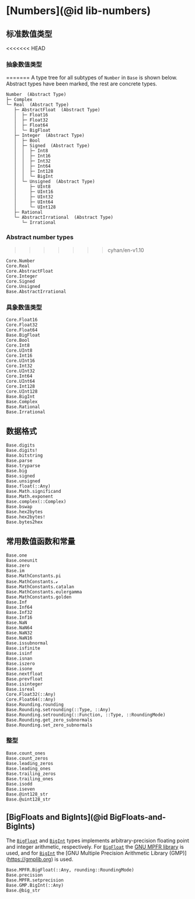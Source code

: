 # [Numbers](@id lib-numbers)

## 标准数值类型

<<<<<<< HEAD
### 抽象数值类型
=======
A type tree for all subtypes of `Number` in `Base` is shown below.
Abstract types have been marked, the rest are concrete types.
```
Number  (Abstract Type)
├─ Complex
└─ Real  (Abstract Type)
   ├─ AbstractFloat  (Abstract Type)
   │  ├─ Float16
   │  ├─ Float32
   │  ├─ Float64
   │  └─ BigFloat
   ├─ Integer  (Abstract Type)
   │  ├─ Bool
   │  ├─ Signed  (Abstract Type)
   │  │  ├─ Int8
   │  │  ├─ Int16
   │  │  ├─ Int32
   │  │  ├─ Int64
   │  │  ├─ Int128
   │  │  └─ BigInt
   │  └─ Unsigned  (Abstract Type)
   │     ├─ UInt8
   │     ├─ UInt16
   │     ├─ UInt32
   │     ├─ UInt64
   │     └─ UInt128
   ├─ Rational
   └─ AbstractIrrational  (Abstract Type)
      └─ Irrational
```

### Abstract number types
>>>>>>> cyhan/en-v1.10

```@docs
Core.Number
Core.Real
Core.AbstractFloat
Core.Integer
Core.Signed
Core.Unsigned
Base.AbstractIrrational
```

### 具象数值类型

```@docs
Core.Float16
Core.Float32
Core.Float64
Base.BigFloat
Core.Bool
Core.Int8
Core.UInt8
Core.Int16
Core.UInt16
Core.Int32
Core.UInt32
Core.Int64
Core.UInt64
Core.Int128
Core.UInt128
Base.BigInt
Base.Complex
Base.Rational
Base.Irrational
```

## 数据格式

```@docs
Base.digits
Base.digits!
Base.bitstring
Base.parse
Base.tryparse
Base.big
Base.signed
Base.unsigned
Base.float(::Any)
Base.Math.significand
Base.Math.exponent
Base.complex(::Complex)
Base.bswap
Base.hex2bytes
Base.hex2bytes!
Base.bytes2hex
```

## 常用数值函数和常量

```@docs
Base.one
Base.oneunit
Base.zero
Base.im
Base.MathConstants.pi
Base.MathConstants.ℯ
Base.MathConstants.catalan
Base.MathConstants.eulergamma
Base.MathConstants.golden
Base.Inf
Base.Inf64
Base.Inf32
Base.Inf16
Base.NaN
Base.NaN64
Base.NaN32
Base.NaN16
Base.issubnormal
Base.isfinite
Base.isinf
Base.isnan
Base.iszero
Base.isone
Base.nextfloat
Base.prevfloat
Base.isinteger
Base.isreal
Core.Float32(::Any)
Core.Float64(::Any)
Base.Rounding.rounding
Base.Rounding.setrounding(::Type, ::Any)
Base.Rounding.setrounding(::Function, ::Type, ::RoundingMode)
Base.Rounding.get_zero_subnormals
Base.Rounding.set_zero_subnormals
```

### 整型

```@docs
Base.count_ones
Base.count_zeros
Base.leading_zeros
Base.leading_ones
Base.trailing_zeros
Base.trailing_ones
Base.isodd
Base.iseven
Base.@int128_str
Base.@uint128_str
```

## [BigFloats and BigInts](@id BigFloats-and-BigInts)

The [`BigFloat`](@ref) and [`BigInt`](@ref) types implements
arbitrary-precision floating point and integer arithmetic, respectively. For
[`BigFloat`](@ref) the [GNU MPFR library](https://www.mpfr.org/) is used,
and for [`BigInt`](@ref) the [GNU Multiple Precision Arithmetic Library (GMP)]
(https://gmplib.org) is used.

```@docs
Base.MPFR.BigFloat(::Any, rounding::RoundingMode)
Base.precision
Base.MPFR.setprecision
Base.GMP.BigInt(::Any)
Base.@big_str
```
